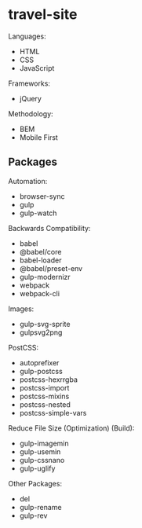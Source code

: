 # travel-site

Languages:
- HTML
- CSS
- JavaScript

Frameworks:
- jQuery

Methodology:
- BEM
- Mobile First

## Packages

Automation:
- browser-sync
- gulp
 - gulp-watch

Backwards Compatibility:
- babel
 - @babel/core
 - babel-loader
 - @babel/preset-env
- gulp-modernizr
- webpack
 - webpack-cli

Images:
- gulp-svg-sprite
- gulpsvg2png

PostCSS:
- autoprefixer
- gulp-postcss
- postcss-hexrrgba
- postcss-import
- postcss-mixins
- postcss-nested
- postcss-simple-vars

Reduce File Size (Optimization) (Build):
- gulp-imagemin
- gulp-usemin
- gulp-cssnano
- gulp-uglify

Other Packages:
- del
- gulp-rename
- gulp-rev
